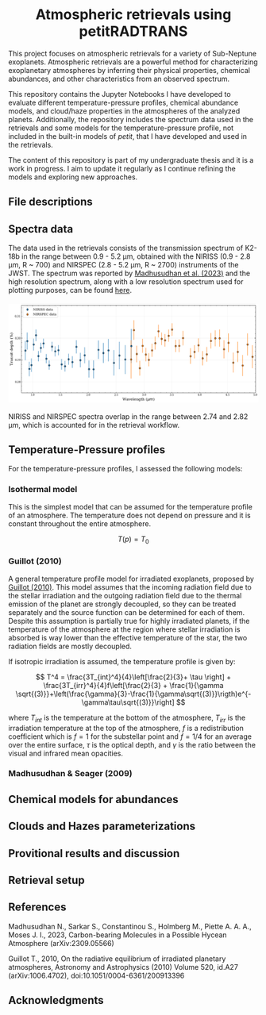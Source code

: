 <h1 align="center">Atmospheric retrievals using petitRADTRANS</h1>

<p>This project focuses on atmospheric retrievals for a variety of Sub-Neptune exoplanets. Atmospheric retrievals are a powerful method for characterizing exoplanetary atmospheres by inferring their physical properties, chemical abundances, and other characteristics from an observed spectrum.</p>

<p>This repository contains the Jupyter Notebooks I have developed to evaluate different temperature-pressure profiles, chemical abundance models, and cloud/haze properties in the atmospheres of the analyzed planets. Additionally, the repository includes the spectrum data used in the retrievals and some models for the temperature-pressure profile, not included in the built-in models of <em>petit</em>, that I have developed and used in the retrievals.</p>

<p>The content of this repository is part of my undergraduate thesis and it is a work in progress. I aim to update it regularly as I continue refining the models and exploring new approaches.</p>

<h2> File descriptions</h2>

<h2>Spectra data</h2>
The data used in the retrievals consists of the transmission spectrum of K2-18b in the range between 0.9 - 5.2 μm, obtained with the NIRISS (0.9 - 2.8 μm, R ~ 700) and NIRSPEC (2.8 - 5.2 μm, R ~ 2700) instruments of the JWST. 
The spectrum was reported by <a href="#madhu2023">Madhusudhan et al. (2023)</a> and the high resolution spectrum, along with a low resolution spectrum used for plotting purposes, can be found <a href="https://osf.io/36djh/">here</a>.
<div style="display: flex; justify-content: center; margin-top: 20px; margin-bottom: 20px;">
    <img src="./figures/low_res_spectra.png" alt="K2-18b spectrum" width="800">
</div>
NIRISS and NIRSPEC spectra overlap in the range between 2.74 and 2.82 μm, which is accounted for in the retrieval workflow.
<h2>Temperature-Pressure profiles</h2>
For the temperature-pressure profiles, I assessed the following models:
<h3>Isothermal model</h3>

This is the simplest model that can be assumed for the temperature profile of an atmosphere. The temperature does not depend on pressure and it is constant throughout the entire atmosphere.

$$
T(p) = T_0
$$

<h3>Guillot (2010)</h3>
A general temperature profile model for irradiated exoplanets, proposed by <a href="#guillot2010">Guillot (2010)</a>. This model assumes that
the incoming radiation field due to the stellar irradiation and the outgoing radiation field due to the thermal emission of the planet are strongly decoupled, so they can be treated separately and the source function can be determined for each of them. Despite this assumption is partially true for highly irradiated planets, if the temperature of the atmosphere at the region where stellar irradiation is absorbed is way lower than the effective temperature of the star, the two radiation fields are mostly decoupled.

If isotropic irradiation is assumed, the temperature profile is given by:

$$
T^4 = \frac{3T_{int}^4}{4}\left[\frac{2}{3}+ \tau \right] + \frac{3T_{irr}^4}{4}f\left[\frac{2}{3} + \frac{1}{\gamma \sqrt{(3)}}+\left(\frac{\gamma}{3}-\frac{1}{\gamma\sqrt{(3)}}\rigth)e^{-\gamma\tau\sqrt{(3)}}\right]
$$

where $T_{int}$ is the temperature at the bottom of the atmosphere, $T_{irr}$ is the irradiation temperature at the top of the atmosphere, $f$ is a redistribution coefficient which is $f=1$ for the substellar point and $f=1/4$ for an average over the entire surface, $\tau$ is the optical depth, and $\gamma$ is the ratio between the visual and infrared mean opacities.

<h3>Madhusudhan & Seager (2009)</h3>
<h2>Chemical models for abundances</h2>

<h2>Clouds and Hazes parameterizations</h2>

<h2>Provitional results and discussion</h2>

<h2>Retrieval setup</h2>

<h2>References</h2>
<span id="madhu2023">Madhusudhan N., Sarkar S., Constantinou S., Holmberg M., Piette A. A. A.,
Moses J. I., 2023, Carbon-bearing Molecules in a Possible Hycean Atmosphere (arXiv:2309.05566)</span>

<span id="guillot2010">Guillot T., 2010, On the radiative equilibrium of irradiated planetary atmospheres, Astronomy and Astrophysics (2010) Volume 520, id.A27 (arXiv:1006.4702), doi:10.1051/0004-6361/200913396</span>

<h2>Acknowledgments</h2>
